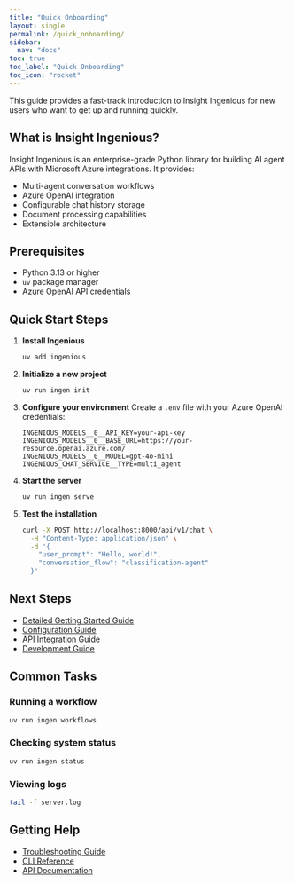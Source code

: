 ```yaml
---
title: "Quick Onboarding"
layout: single
permalink: /quick_onboarding/
sidebar:
  nav: "docs"
toc: true
toc_label: "Quick Onboarding"
toc_icon: "rocket"
---
```


This guide provides a fast-track introduction to Insight Ingenious for new users who want to get up and running quickly.

## What is Insight Ingenious?

Insight Ingenious is an enterprise-grade Python library for building AI agent APIs with Microsoft Azure integrations. It provides:

- Multi-agent conversation workflows
- Azure OpenAI integration
- Configurable chat history storage
- Document processing capabilities
- Extensible architecture

## Prerequisites

- Python 3.13 or higher
- `uv` package manager
- Azure OpenAI API credentials

## Quick Start Steps

1. **Install Ingenious**
   ```bash
   uv add ingenious
   ```

2. **Initialize a new project**
   ```bash
   uv run ingen init
   ```

3. **Configure your environment**
   Create a `.env` file with your Azure OpenAI credentials:
   ```env
   INGENIOUS_MODELS__0__API_KEY=your-api-key
   INGENIOUS_MODELS__0__BASE_URL=https://your-resource.openai.azure.com/
   INGENIOUS_MODELS__0__MODEL=gpt-4o-mini
   INGENIOUS_CHAT_SERVICE__TYPE=multi_agent
   ```

4. **Start the server**
   ```bash
   uv run ingen serve
   ```

5. **Test the installation**
   ```bash
   curl -X POST http://localhost:8000/api/v1/chat \
     -H "Content-Type: application/json" \
     -d '{
       "user_prompt": "Hello, world!",
       "conversation_flow": "classification-agent"
     }'
   ```

## Next Steps

- [Detailed Getting Started Guide](../getting-started/)
- [Configuration Guide](/getting-started/configuration)
- [API Integration Guide](../guides/api-integration/)
- [Development Guide](../development/)

## Common Tasks

### Running a workflow
```bash
uv run ingen workflows
```

### Checking system status
```bash
uv run ingen status
```

### Viewing logs
```bash
tail -f server.log
```

## Getting Help

- [Troubleshooting Guide](../troubleshooting/)
- [CLI Reference](/CLI_REFERENCE)
- [API Documentation](../api/)
